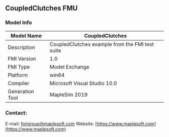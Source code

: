 ## CoupledClutches FMU
### Model Info
|Model Name|CoupledClutches|
|-|-|
|Description|CoupledClutches example from the FMI test suite|
|FMI Version|1.0|
|FMI Type|Model Exchange|
|Platform|win64|
|Compiler|Microsoft Visual Studio 10.0|
|Generation Tool|MapleSim 2019|
### Contact:
E-mail: fmigroup@maplesoft.com
Website: [https://www.maplesoft.com](https://www.maplesoft.com)
